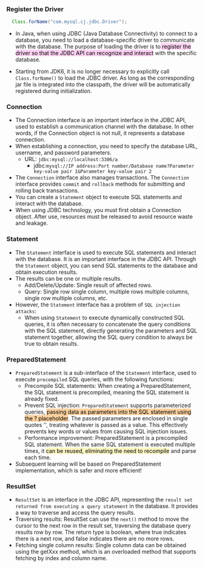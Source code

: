 ### Register the Driver

```java
  Class.forName("com.mysql.cj.jdbc.Driver");
```

- In Java, when using JDBC (Java Database Connectivity) to connect to a database, you need to load a database-specific driver to communicate with the database. The purpose of loading the driver is to<mark style="background: #FFB8EBA6;"> register the driver so that the JDBC API can recognize and interact</mark> with the specific database.

- Starting from JDK6, it is no longer necessary to explicitly call `Class.forName()` to load the JDBC driver. As long as the corresponding jar file is integrated into the classpath, the driver will be automatically registered during initialization.

### Connection

- The Connection interface is an important interface in the JDBC API, used to establish a communication channel with the database. In other words, if the Connection object is not null, it represents a database connection.
- When establishing a connection, you need to specify the database URL, username, and password parameters.
  - URL: `jdbc:mysql://localhost:3306/a`
    - jdbc:`mysql://IP address:Port number/Database name?Parameter key-value pair 1&Parameter key-value pair 2`
- The `Connection` interface also manages transactions. The `Connection` interface provides `commit` and `rollback` methods for submitting and rolling back transactions.
- You can create a `Statement` object to execute SQL statements and interact with the database.
- When using JDBC technology, you must first obtain a Connection object. After use, resources must be released to avoid resource waste and leakage.

### Statement

- The `Statement` interface is used to execute SQL statements and interact with the database. It is an important interface in the JDBC API. Through the `Statement` object, you can send SQL statements to the database and obtain execution results.
- The results can be one or multiple results.
  - Add/Delete/Update: Single result of affected rows.
  - Query: Single row single column, multiple rows multiple columns, single row multiple columns, etc.
- However, the `Statement` interface has a problem of `SQL injection attacks`:
  - When using `Statement` to execute dynamically constructed SQL queries, it is often necessary to concatenate the query conditions with the SQL statement, directly generating the parameters and SQL statement together, allowing the SQL query condition to always be true to obtain results.

### PreparedStatement

- `PreparedStatement` is a sub-interface of the `Statement` interface, used to execute `precompiled` SQL queries, with the following functions:
  - Precompile SQL statements: When creating a PreparedStatement, the SQL statement is precompiled, meaning the SQL statement is already fixed.
  - Prevent SQL injection: `PreparedStatement` supports parameterized queries, <mark style="background: #FFB86CA6;">passing data as parameters into the SQL statement using the ? placeholder</mark>. The passed parameters are enclosed in single quotes '', treating whatever is passed as a value. This effectively prevents key words or values from causing SQL injection issues.
  - Performance improvement: PreparedStatement is a precompiled SQL statement. When the same SQL statement is executed multiple times, it <mark style="background: #FFF3A3A6;">can be reused, eliminating the need to recompile</mark> and parse each time.
- Subsequent learning will be based on PreparedStatement implementation, which is safer and more efficient!

### ResultSet

- `ResultSet` is an interface in the JDBC API, representing the `result set returned from executing a query statement` in the database. It provides a way to traverse and access the query results.
- Traversing results: ResultSet can use the `next()` method to move the cursor to the next row in the result set, traversing the database query results row by row. The return type is boolean, where true indicates there is a next row, and false indicates there are no more rows.
- Fetching single column results: Single column data can be obtained using the getXxx method, which is an overloaded method that supports fetching by index and column name.
